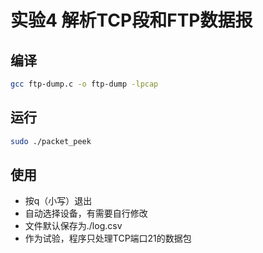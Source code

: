 # 实验4 解析TCP段和FTP数据报
## 编译
```bash
gcc ftp-dump.c -o ftp-dump -lpcap
```
## 运行
```bash
sudo ./packet_peek
```
## 使用
* 按q（小写）退出
* 自动选择设备，有需要自行修改
* 文件默认保存为./log.csv
* 作为试验，程序只处理TCP端口21的数据包